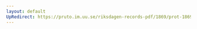 ```yaml
---
layout: default
UpRedirect: https://pruto.im.uu.se/riksdagen-records-pdf/1869/prot-1869--ak--407/prot-1869--ak--407_007.pdf
---
```


